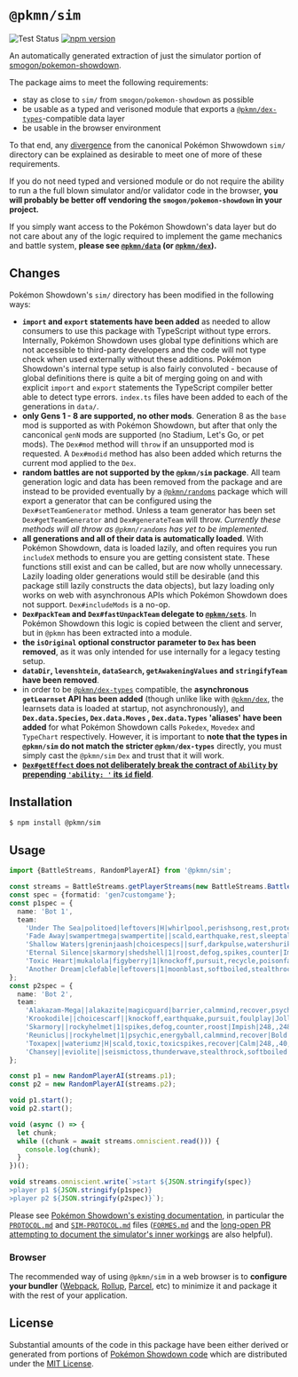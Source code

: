# `@pkmn/sim`

![Test Status](https://github.com/pkmn/ps/workflows/Tests/badge.svg)
[![npm version](https://img.shields.io/npm/v/@pkmn/sim.svg)](https://www.npmjs.com/package/@pkmn/sim)

An automatically generated extraction of just the simulator portion of
[smogon/pokemon-showdown](https://github.com/smogon/pokemon-showdown).

The package aims to meet the following requirements:

- stay as close to `sim/` from `smogon/pokemon-showdown` as possible
- be usable as a typed and verisoned module that exports a
  [`@pkmn/dex-types`](../dex/types)-compatible data layer
- be usable in the browser environment

To that end, any [divergence](#changes) from the canonical Pokémon Shwowdown `sim/` directory can be
explained as desirable to meet one of more of these requirements.

If you do not need typed and versioned module or do not require the ability to run a the full blown
simulator and/or validator code in the browser, **you will probably be better off vendoring the
`smogon/pokemon-showdown` in your project.**

If you simply want access to the Pokémon Showdown's data layer but do not care about any of the
logic required to implement the game mechanics and battle system, **please see
[`@pkmn/data`](../data) (or [`@pkmn/dex`](../dex)).**

## Changes

Pokémon Showdown's `sim/` directory has been modified in the following ways:

- **`import` and `export` statements have been added** as needed to allow consumers to use this
  package with TypeScript without type errors. Internally, Pokémon Showdown uses global type
  definitions which are not accessible to third-party developers and the code will not type check
  when used externally without these additions. Pokémon Showdown's internal type setup is also
  fairly convoluted - because of global definitions there is quite a bit of merging going on and
  with explicit `import` and `export` statements the TypeScript compiler better able to detect type
  errors. `index.ts` files have been added to each of the generations in `data/`.
- **only Gens 1 - 8 are supported, no other mods**. Generation 8 as the `base` mod is supported as
  with Pokémon Showdown, but after that only the canconical `genN` mods are supported (no Stadium,
  Let's Go, or pet mods). The `Dex#mod` method will `throw` if an unsupported mod is requested.
  A `Dex#modid` method has also been added which returns the current mod applied to the `Dex`.
- **random battles are not supported by the `@pkmn/sim` package**. All team generation logic and
  data has been removed from the package and are instead to be provided eventually by a
  [`@pkmn/randoms`](../randoms) package which will export a generator that can be configured using
  the `Dex#setTeamGenerator` method. Unless a team generator has been set `Dex#getTeamGenerator` and
  `Dex#generateTeam` will throw. *Currently these methods will all throw as `@pkmn/randoms` has yet
  to be implemented.*
- **all generations and all of their data is automatically loaded**. With Pokémon Showdown, data is
  loaded lazily, and often requires you run `includeX` methods to ensure you are getting consistent
  state. These functions still exist and can be called, but are now wholly unnecessary. Lazily
  loading older generations would still be desirable (and this package still lazily constructs the
  data objects), but lazy loading only works on web with asynchronous APIs which Pokémon Showdown
  does not support. `Dex#includeMods` is a no-op.
- **`Dex#packTeam` and `Dex#fastUnpackTeam` delegate to [`@pkmn/sets`](../sets)**. In Pokémon
  Showdown this logic is copied between the client and server, but in `@pkmn` has been extracted
  into a module.
- **the `isOriginal` optional constructor parameter to `Dex` has been removed**, as it was only
  intended for use internally for a legacy testing setup.
- **`dataDir`, `levenshtein`, `dataSearch`, `getAwakeningValues` and `stringifyTeam` have been
  removed**.
- in order to be [`@pkmn/dex-types`](../dex/types) compatible, the **asynchronous `getLearnset` API
  has been added** (though unlike like with [`@pkmn/dex`](../dex), the learnsets data is loaded at
  startup, not asynchronously), and **`Dex.data.Species`, `Dex.data.Moves` , `Dex.data.Types`
  'aliases' have been added** for what Pokémon Showdown calls `Pokedex`, `Movedex` and `TypeChart`
  respectively. However, it is important to **note that the types in `@pkmn/sim` do not match the
  stricter `@pkmn/dex-types`** directly, you must simply cast the `@pkmn/sim` `Dex` and trust that
  it will work.
- [**`Dex#getEffect` does not deliberately break the contract of `Ability` by prepending `'ability:
  '` its `id`
  field**](https://github.com/smogon/pokemon-showdown/commit/18dfc9ae30f77361429af1768cd88cef2c1c6600).

## Installation

```sh
$ npm install @pkmn/sim
```

## Usage

```ts
import {BattleStreams, RandomPlayerAI} from '@pkmn/sim';

const streams = BattleStreams.getPlayerStreams(new BattleStreams.BattleStream());
const spec = {formatid: 'gen7customgame'};
const p1spec = {
  name: 'Bot 1',
  team:
    'Under The Sea|politoed|leftovers|H|whirlpool,perishsong,rest,protect|Calm|248,,,8,252,|F|,0,,,,|S||]' +
    'Fade Away|swampertmega|swampertite||scald,earthquake,rest,sleeptalk|Sassy|248,,8,,252,|F||S||]' +
    'Shallow Waters|greninjaash|choicespecs||surf,darkpulse,watershuriken,icebeam|Timid|,,4,252,,252|||||]' +
    'Eternal Silence|skarmory|shedshell|1|roost,defog,spikes,counter|Impish|248,,252,,8,||,0,,,,|||]' +
    'Toxic Heart|mukalola|figyberry|1|knockoff,pursuit,recycle,poisonfang|Careful|248,,32,,228,|||S||]' +
    'Another Dream|clefable|leftovers|1|moonblast,softboiled,stealthrock,calmmind|Bold|252,,252,,4,|F|,0,,,,|S||',
};
const p2spec = {
  name: 'Bot 2',
  team:
    'Alakazam-Mega||alakazite|magicguard|barrier,calmmind,recover,psychic|Timid|244,,240,,,24|M|,0,,,,|S||]' +
    'Krookodile||choicescarf||knockoff,earthquake,pursuit,foulplay|Jolly|56,252,,,,200|||||]' +
    'Skarmory||rockyhelmet|1|spikes,defog,counter,roost|Impish|248,,248,,,12||,0,,,,|||]' +
    'Reuniclus||rockyhelmet|1|psychic,energyball,calmmind,recover|Bold|208,,252,,,48||,0,,,,|||]' +
    'Toxapex||wateriumz|H|scald,toxic,toxicspikes,recover|Calm|248,,40,80,140,||,0,,,,|||]' +
    'Chansey||eviolite||seismictoss,thunderwave,stealthrock,softboiled|Bold|248,,252,,8,|||||',
};

const p1 = new RandomPlayerAI(streams.p1);
const p2 = new RandomPlayerAI(streams.p2);

void p1.start();
void p2.start();

void (async () => {
  let chunk;
  while ((chunk = await streams.omniscient.read())) {
    console.log(chunk);
  }
})();

void streams.omniscient.write(`>start ${JSON.stringify(spec)}
>player p1 ${JSON.stringify(p1spec)}
>player p2 ${JSON.stringify(p2spec)}`);
```

Please see [Pokémon Showdown's existing
documentation](https://github.com/smogon/pokemon-showdown/blob/master/sim/README.md), in particular
the [`PROTOCOL.md`](https://github.com/smogon/pokemon-showdown/blob/master/PROTOCOL.md) and
[`SIM-PROTOCOL.md`]( https://github.com/smogon/pokemon-showdown/blob/master/sim/SIM-PROTOCOL.md)
files ([`FORMES.md`](https://github.com/smogon/pokemon-showdown/blob/master/data/FORMES.md) and the
[long-open PR attempting to document the simulator's inner
workings](https://github.com/smogon/pokemon-showdown/pull/5439) are also helpful).


### Browser

The recommended way of using `@pkmn/sim` in a web browser is to **configure your bundler**
([Webpack](https://webpack.js.org/), [Rollup](https://rollupjs.org/),
[Parcel](https://parceljs.org/), etc) to minimize it and package it with the rest of your
application.

## License

Substantial amounts of the code in this package have been either derived or generated from portions
of [Pokémon Showdown code](https://github.com/smogon/pokemon-showdown) which are distributed under
the [MIT License](LICENSE).
